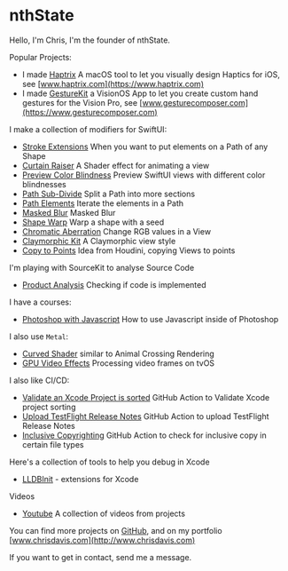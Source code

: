 # nthState

Hello, I'm Chris, I'm the founder of nthState.

Popular Projects:

- I made [Haptrix](https://github.com/nthState/Haptrix) A macOS tool to let you visually design Haptics for iOS, see [www.haptrix.com](https://www.haptrix.com)
- I made [GestureKit](https://github.com/nthstate/gesturekit) a VisionOS App to let you create custom hand gestures for the Vision Pro, see [www.gesturecomposer.com](https://www.gesturecomposer.com)

I make a collection of modifiers for SwiftUI:

- [Stroke Extensions](https://github.com/nthState/StrokeExtensions) When you want to put elements on a Path of any Shape
- [Curtain Raiser](https://github.com/nthState/CurtainRaiser) A Shader effect for animating a view
- [Preview Color Blindness](https://github.com/nthState/PreviewColorBlindness) Preview SwiftUI views with different color blindnesses
- [Path Sub-Divide](https://github.com/nthState/PathSubdivide) Split a Path into more sections
- [Path Elements](https://github.com/nthState/PathElements) Iterate the elements in a Path
- [Masked Blur](https://github.com/nthState/MaskedBlur) Masked Blur
- [Shape Warp](https://github.com/nthState/ShapeWarp) Warp a shape with a seed
- [Chromatic Aberration](https://github.com/nthState/ChromaticAberration) Change RGB values in a View
- [Claymorphic Kit](https://github.com/nthState/ClaymorphicKit) A Claymorphic view style 
- [Copy to Points](https://github.com/nthState/CopyToPoints) Idea from Houdini, copying Views to points

I'm playing with SourceKit to analyse Source Code

- [Product Analysis](https://github.com/nthState/ProductAnalysis) Checking if code is implemented

I have a courses:

- [Photoshop with Javascript](https://github.com/nthState/PhotoshopWithJavascript) How to use Javascript inside of Photoshop

I also use `Metal`:

- [Curved Shader](https://github.com/nthState/CurvedShader) similar to Animal Crossing Rendering
- [GPU Video Effects](https://github.com/nthState/GPUVideoEffectsWithTVOS) Processing video frames on tvOS

I also like CI/CD:

- [Validate an Xcode Project is sorted](https://github.com/nthState/ValidateXcodeProjectSorted) GitHub Action to Validate Xcode project sorting
- [Upload TestFlight Release Notes](https://github.com/nthState/UploadTestFlightReleaseNotes) GitHub Action to upload TestFlight Release Notes
- [Inclusive Copyrighting](https://github.com/nthState/InclusiveCopywriting) GitHub Action to check for inclusive copy in certain file types

Here's a collection of tools to help you debug in Xcode

- [LLDBInit](https://github.com/nthState/lldbinit) - extensions for Xcode

Videos

- [Youtube](https://www.youtube.com/channel/UCUe3_Lw8_B5e_Gse7a2KHdQ/videos) A collection of videos from projects

You can find more projects on [GitHub](https://github.com/nthState), and on my portfolio [www.chrisdavis.com](http://www.chrisdavis.com)

If you want to get in contact, send me a message.